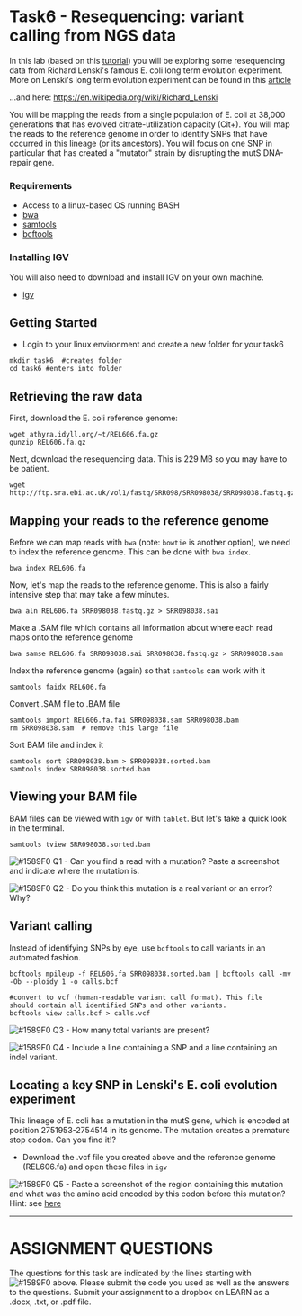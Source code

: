 # Task6 - Resequencing: variant calling from NGS data

In this lab (based on this [tutorial](https://angus.readthedocs.io/en/2014/variant.html)) you will be exploring some resequencing data from Richard Lenski's famous E. coli long term evolution experiment.
More on Lenski's long term evolution experiment can be found in this [article](http://www.nature.com/nature/journal/v489/n7417/full/nature11514.html)

...and here: https://en.wikipedia.org/wiki/Richard_Lenski

You will be mapping the reads from a single population of E. coli at 38,000 generations that has evolved citrate-utilization capacity (Cit+). You will map the reads to the reference genome in order to identify SNPs that have occurred in this lineage (or its ancestors). You will focus on one SNP in particular that has created a "mutator" strain by disrupting the mutS DNA-repair gene.


### Requirements

* Access to a linux-based OS running BASH
* [bwa](http://bio-bwa.sourceforge.net/)
* [samtools](http://samtools.sourceforge.net/)
* [bcftools](https://samtools.github.io/bcftools/bcftools.html)

### Installing IGV

You will also need to download and install IGV on your own machine.

* [igv](http://software.broadinstitute.org/software/igv/)


## Getting Started

* Login to your linux environment and create a new folder for your task6

```
mkdir task6  #creates folder
cd task6 #enters into folder
```

## Retrieving the raw data

First, download the E. coli reference genome:

```
wget athyra.idyll.org/~t/REL606.fa.gz
gunzip REL606.fa.gz
```

Next, download the resequencing data. This is 229 MB so you may have to be patient.

```
wget http://ftp.sra.ebi.ac.uk/vol1/fastq/SRR098/SRR098038/SRR098038.fastq.gz
```


## Mapping your reads to the reference genome


Before we can map reads with `bwa` (note: `bowtie` is another option), we need to index the reference genome. This can be done with `bwa index`.

```
bwa index REL606.fa
```

Now, let's map the reads to the reference genome. This is also a fairly intensive step that may take a few minutes.

```
bwa aln REL606.fa SRR098038.fastq.gz > SRR098038.sai
```

Make a .SAM file which contains all information about where each read maps onto the reference genome

```
bwa samse REL606.fa SRR098038.sai SRR098038.fastq.gz > SRR098038.sam
```

Index the reference genome (again) so that `samtools` can work with it

```
samtools faidx REL606.fa
```

Convert .SAM file to .BAM file

```
samtools import REL606.fa.fai SRR098038.sam SRR098038.bam
rm SRR098038.sam  # remove this large file
```

Sort BAM file and index it

```
samtools sort SRR098038.bam > SRR098038.sorted.bam
samtools index SRR098038.sorted.bam
```

## Viewing your BAM file

BAM files can be viewed with `igv` or with `tablet`. But let's take a quick look in the terminal.

```
samtools tview SRR098038.sorted.bam
```

![#1589F0](https://placehold.it/15/1589F0/000000?text=+) Q1 - Can you find a read with a mutation? Paste a screenshot and indicate where the mutation is. 

![#1589F0](https://placehold.it/15/1589F0/000000?text=+) Q2 - Do you think this mutation is a real variant or an error? Why?


## Variant calling

Instead of identifying SNPs by eye, use `bcftools` to call variants in an automated fashion.

```
bcftools mpileup -f REL606.fa SRR098038.sorted.bam | bcftools call -mv -Ob --ploidy 1 -o calls.bcf

#convert to vcf (human-readable variant call format). This file should contain all identified SNPs and other variants.
bcftools view calls.bcf > calls.vcf

```

![#1589F0](https://placehold.it/15/1589F0/000000?text=+) Q3 - How many total variants are present?

![#1589F0](https://placehold.it/15/1589F0/000000?text=+) Q4 - Include a line containing a SNP and a line containing an indel variant.


## Locating a key SNP in Lenski's E. coli evolution experiment

This lineage of E. coli has a mutation in the mutS gene, which is encoded at position 2751953-2754514 in its genome. The mutation creates a premature stop codon. Can you find it!?

* Download the .vcf file you created above and the reference genome (REL606.fa) and open these files in `igv`


![#1589F0](https://placehold.it/15/1589F0/000000?text=+) Q5 - Paste a screenshot of the region containing this mutation and what was the amino acid encoded by this codon before this mutation? Hint: see [here](https://software.broadinstitute.org/software/igv/sequence_track_options)


---

# ASSIGNMENT QUESTIONS

The questions for this task are indicated by the lines starting with ![#1589F0](https://placehold.it/15/1589F0/000000?text=+) above.
Please submit the code you used as well as the answers to the questions. Submit your assignment to a dropbox on LEARN as a .docx, .txt, or .pdf file.



